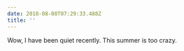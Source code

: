 ```yaml
---
date: 2018-08-08T07:29:33.488Z
title: ''
---
```

Wow, I have been quiet recently. This summer is too crazy.
